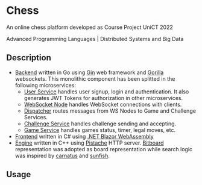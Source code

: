 # Chess
An online chess platform developed as Course Project UniCT 2022 

Advanced Programming Languages | Distributed Systems and Big Data

## Description
- [Backend](https://github.com/Haimrich/chess/tree/main/backend) written in Go using [Gin](https://github.com/gin-gonic/gin) web framework and [Gorilla](https://github.com/gorilla/websocket) websockets. This monolithic component has been splitted in the following microservices:
  - [User Service](https://github.com/Haimrich/chess/tree/main/user) handles user signup, login and authentication. It also generates JWT Tokens for authorization in other microservices.
  - [WebSocket Node](https://github.com/Haimrich/chess/tree/main/wsnode) handles WebSocket connections with clients.
  - [Dispatcher](https://github.com/Haimrich/chess/tree/main/dispatcher) routes messages from WS Nodes to Game and Challenge Services.
  - [Challenge Service](https://github.com/Haimrich/chess/tree/main/dispatcher) handles challenge sending and accepting.
  - [Game Service](https://github.com/Haimrich/chess/tree/main/dispatcher) handles games status, timer, legal moves, etc.
- [Frontend](https://github.com/Haimrich/chess/tree/main/frontend) written in C# using [.NET Blazor WebAssembly](https://dotnet.microsoft.com/en-us/apps/aspnet/web-apps/blazor)
- [Engine](https://github.com/Haimrich/chess/tree/main/engine) written in C++ using [Pistache](https://github.com/pistacheio/pistache) HTTP server. [Bitboard](https://www.chessprogramming.org/Bitboards) representation was adopted as board representation while search logic was inspired by [carnatus](https://github.com/zserge/carnatus) and [sunfish](https://github.com/thomasahle/sunfish).

## Usage